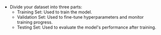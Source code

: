 
-   Divide your dataset into three parts:
    -   Training Set: Used to train the model.
    -   Validation Set: Used to fine-tune hyperparameters and monitor training progress.
    -   Testing Set: Used to evaluate the model's performance after training.